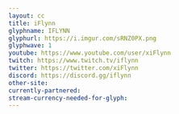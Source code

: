 ```yaml
---
layout: cc
title: iFlynn
glyphname: IFLYNN
glyphurl: https://i.imgur.com/sRNZ0PX.png
glyphwave: 1
youtube: https://www.youtube.com/user/xiFlynn
twitch: https://www.twitch.tv/iflynn
twitter: https://twitter.com/xiFlynn
discord: https://discord.gg/iflynn
other-site: 
currently-partnered: 
stream-currency-needed-for-glyph: 
---
```


